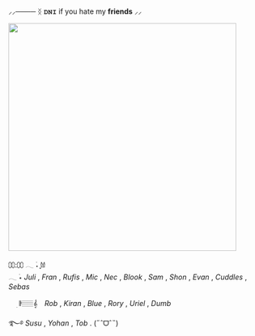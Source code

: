 ⸝⸝────  ᛝ      𝐃𝐍𝐈 if you hate my **friends**    ⸝⸝



 <img src= "https://files.catbox.moe/vtt01t.png" width="450" height="alto"/>

⩇⩇:⩇⩇ 𓂃 ࣪˖ ִֶָ𐀔  
𓂃 ࣪⋆ *Juli* , *Fran* , *Rufis* , *Mic* , *Nec* , *Blook* , *Sam* , *Shon* , *Evan* , *Cuddles* , *Sebas*

ㅤ ׅ 𝄂𝄚𝅦𝄚𝄞𝅄ㅤ  *Rob* , *Kiran* , *Blue* , *Rory* , *Uriel* , *Dumb*

࿐࿔ *Susu* , *Yohan* , *Tob* . (˶ˆᗜˆ˵)
